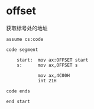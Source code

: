 
# offset

获取标号处的地址

```$xslt
assume cs:code

code segment

    start:  mov ax:OFFSET start
    s:      mov ax,OFFSET s
    
            mov ax,4C00H
            int 21H

code ends

end start     

```

